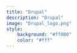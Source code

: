 ```yaml
---
title: "Drupal"
description: "Drupal"
image: "Drupal_logo.png"
style:
    background: "#ff000"
    color: "#fff"
---
```

